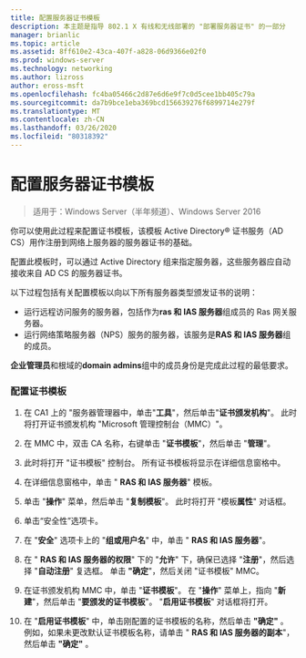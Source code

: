 ```yaml
---
title: 配置服务器证书模板
description: 本主题是指导 802.1 X 有线和无线部署的 "部署服务器证书" 的一部分
manager: brianlic
ms.topic: article
ms.assetid: 8ff610e2-43ca-407f-a828-06d9366e02f0
ms.prod: windows-server
ms.technology: networking
ms.author: lizross
author: eross-msft
ms.openlocfilehash: fc4ba05466c2d87e6d6e9f7c0d5cee1bb405c79a
ms.sourcegitcommit: da7b9bce1eba369bcd156639276f6899714e279f
ms.translationtype: MT
ms.contentlocale: zh-CN
ms.lasthandoff: 03/26/2020
ms.locfileid: "80318392"
---
```

# <a name="configure-the-server-certificate-template"></a>配置服务器证书模板

>适用于：Windows Server（半年频道）、Windows Server 2016

你可以使用此过程来配置证书模板，该模板 Active Directory&reg; 证书服务（AD CS）用作注册到网络上服务器的服务器证书的基础。  
  
配置此模板时，可以通过 Active Directory 组来指定服务器，这些服务器应自动接收来自 AD CS 的服务器证书。   
  
以下过程包括有关配置模板以向以下所有服务器类型颁发证书的说明：  
  
- 运行远程访问服务的服务器，包括作为**ras 和 IAS 服务器**组成员的 Ras 网关服务器。  
- 运行网络策略服务器（NPS）服务的服务器，该服务是**RAS 和 IAS 服务器**组的成员。  
  
**企业管理员**和根域的**domain admins**组中的成员身份是完成此过程的最低要求。  
  
### <a name="to-configure-the-certificate-template"></a>配置证书模板  
  
1.  在 CA1 上的 "服务器管理器中，单击"**工具**"，然后单击"**证书颁发机构**"。 此时将打开证书颁发机构 "Microsoft 管理控制台（MMC）"。  
  
2.  在 MMC 中，双击 CA 名称，右键单击 "**证书模板**"，然后单击 "**管理**"。  
  
3.  此时将打开 "证书模板" 控制台。 所有证书模板将显示在详细信息窗格中。  
  
4.  在详细信息窗格中，单击 " **RAS 和 IAS 服务器**" 模板。  
  
5.  单击 "**操作**" 菜单，然后单击 "**复制模板**"。 此时将打开 "模板**属性**" 对话框。  
  
6.  单击“安全性”选项卡。   
  
7.  在 "**安全**" 选项卡上的 "**组或用户名**" 中，单击 " **RAS 和 IAS 服务器**"。  
  
8.  在 " **RAS 和 IAS 服务器的权限**" 下的 "**允许**" 下，确保已选择 "**注册**"，然后选择 "**自动注册**" 复选框。 单击 **"确定**"，然后关闭 "证书模板" MMC。  
  
9.  在证书颁发机构 MMC 中，单击 "**证书模板**"。 在 "**操作**" 菜单上，指向 "**新建**"，然后单击 "**要颁发的证书模板**"。 "**启用证书模板**" 对话框将打开。  
  
10. 在 "**启用证书模板**" 中，单击刚配置的证书模板的名称，然后单击 **"确定"** 。 例如，如果未更改默认证书模板名称，请单击 " **RAS 和 IAS 服务器的副本**"，然后单击 **"确定"** 。  
  


